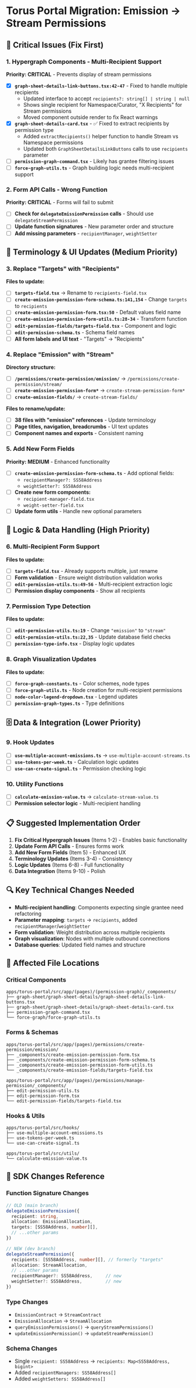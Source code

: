 # Torus Portal Migration: Emission → Stream Permissions

## 🚨 Critical Issues (Fix First)

### 1. **Hypergraph Components - Multi-Recipient Support**

**Priority: CRITICAL** - Prevents display of stream permissions

- [x] **`graph-sheet-details-link-buttons.tsx:42-47`** - Fixed to handle multiple recipients
  - Updated interface to accept `recipients?: string[] | string | null`
  - Shows single recipient for Namespace/Curator, "X Recipients" for Stream permissions
  - Moved component outside render to fix React warnings
- [x] **`graph-sheet-details-card.tsx`** - ✅ Fixed to extract recipients by permission type
  - Added `extractRecipients()` helper function to handle Stream vs Namespace permissions
  - Updated both `GraphSheetDetailsLinkButtons` calls to use `recipients` parameter
- [ ] **`permission-graph-command.tsx`** - Likely has grantee filtering issues
- [ ] **`force-graph-utils.ts`** - Graph building logic needs multi-recipient support

### 2. **Form API Calls - Wrong Function**

**Priority: CRITICAL** - Forms will fail to submit

- [ ] **Check for `delegateEmissionPermission` calls** - Should use `delegateStreamPermission`
- [ ] **Update function signatures** - New parameter order and structure
- [ ] **Add missing parameters** - `recipientManager`, `weightSetter`

## 🔄 Terminology & UI Updates (Medium Priority)

### 3. **Replace "Targets" with "Recipients"**

**Files to update:**

- [ ] **`targets-field.tsx`** → Rename to `recipients-field.tsx`
- [ ] **`create-emission-permission-form-schema.ts:141,154`** - Change `targets` to `recipients`
- [ ] **`create-emission-permission-form.tsx:50`** - Default values field name
- [ ] **`create-emission-permission-form-utils.ts:28-34`** - Transform function
- [ ] **`edit-permission-fields/targets-field.tsx`** - Component and logic
- [ ] **`edit-permission-schema.ts`** - Schema field names
- [ ] **All form labels and UI text** - "Targets" → "Recipients"

### 4. **Replace "Emission" with "Stream"**

**Directory structure:**

- [ ] **`/permissions/create-permission/emission/`** → `/permissions/create-permission/stream/`
- [ ] **`create-emission-permission-form*`** → `create-stream-permission-form*`
- [ ] **`create-emission-fields/`** → `create-stream-fields/`

**Files to rename/update:**

- [ ] **38 files with "emission" references** - Update terminology
- [ ] **Page titles, navigation, breadcrumbs** - UI text updates
- [ ] **Component names and exports** - Consistent naming

### 5. **Add New Form Fields**

**Priority: MEDIUM** - Enhanced functionality

- [ ] **`create-emission-permission-form-schema.ts`** - Add optional fields:
  - `recipientManager?: SS58Address`
  - `weightSetter?: SS58Address`
- [ ] **Create new form components:**
  - `recipient-manager-field.tsx`
  - `weight-setter-field.tsx`
- [ ] **Update form utils** - Handle new optional parameters

## 🔧 Logic & Data Handling (High Priority)

### 6. **Multi-Recipient Form Support**

**Files to update:**

- [ ] **`targets-field.tsx`** - Already supports multiple, just rename
- [ ] **Form validation** - Ensure weight distribution validation works
- [ ] **`edit-permission-utils.ts:49-56`** - Multi-recipient extraction logic
- [ ] **Permission display components** - Show all recipients

### 7. **Permission Type Detection**

**Files to update:**

- [ ] **`edit-permission-utils.ts:19`** - Change `"emission"` to `"stream"`
- [ ] **`edit-permission-utils.ts:22,35`** - Update database field checks
- [ ] **`permission-type-info.tsx`** - Display logic updates

### 8. **Graph Visualization Updates**

**Files to update:**

- [ ] **`force-graph-constants.ts`** - Color schemes, node types
- [ ] **`force-graph-utils.ts`** - Node creation for multi-recipient permissions
- [ ] **`node-color-legend-dropdown.tsx`** - Legend updates
- [ ] **`permission-graph-types.ts`** - Type definitions

## 🗄️ Data & Integration (Lower Priority)

### 9. **Hook Updates**

- [ ] **`use-multiple-account-emissions.ts`** → `use-multiple-account-streams.ts`
- [ ] **`use-tokens-per-week.ts`** - Calculation logic updates
- [ ] **`use-can-create-signal.ts`** - Permission checking logic

### 10. **Utility Functions**

- [ ] **`calculate-emission-value.ts`** → `calculate-stream-value.ts`
- [ ] **Permission selector logic** - Multi-recipient handling

## 📋 Suggested Implementation Order

1. **Fix Critical Hypergraph Issues** (Items 1-2) - Enables basic functionality
2. **Update Form API Calls** - Ensures forms work
3. **Add New Form Fields** (Item 5) - Enhanced UX
4. **Terminology Updates** (Items 3-4) - Consistency
5. **Logic Updates** (Items 6-8) - Full functionality
6. **Data Integration** (Items 9-10) - Polish

## 🔍 Key Technical Changes Needed

- **Multi-recipient handling**: Components expecting single grantee need refactoring
- **Parameter mapping**: `targets` → `recipients`, added `recipientManager`/`weightSetter`
- **Form validation**: Weight distribution across multiple recipients
- **Graph visualization**: Nodes with multiple outbound connections
- **Database queries**: Updated field names and structure

## 📁 Affected File Locations

### Critical Components

```
apps/torus-portal/src/app/(pages)/(permission-graph)/_components/
├── graph-sheet/graph-sheet-details/graph-sheet-details-link-buttons.tsx
├── graph-sheet/graph-sheet-details/graph-sheet-details-card.tsx
├── permission-graph-command.tsx
└── force-graph/force-graph-utils.ts
```

### Forms & Schemas

```
apps/torus-portal/src/app/(pages)/permissions/create-permission/emission/
├── _components/create-emission-permission-form.tsx
├── _components/create-emission-permission-form-schema.ts
├── _components/create-emission-permission-form-utils.ts
└── _components/create-emission-fields/targets-field.tsx

apps/torus-portal/src/app/(pages)/permissions/manage-permission/_components/
├── edit-permission-utils.ts
├── edit-permission-form.tsx
└── edit-permission-fields/targets-field.tsx
```

### Hooks & Utils

```
apps/torus-portal/src/hooks/
├── use-multiple-account-emissions.ts
├── use-tokens-per-week.ts
└── use-can-create-signal.ts

apps/torus-portal/src/utils/
└── calculate-emission-value.ts
```

## 🔄 SDK Changes Reference

### Function Signature Changes

```typescript
// OLD (main branch)
delegateEmissionPermission({
  recipient: string,
  allocation: EmissionAllocation,
  targets: [SS58Address, number][],
  // ...other params
})

// NEW (dev branch)
delegateStreamPermission({
  recipients: [SS58Address, number][], // formerly "targets"
  allocation: StreamAllocation,
  // ...other params
  recipientManager?: SS58Address,     // new
  weightSetter?: SS58Address,         // new
})
```

### Type Changes

- `EmissionContract` → `StreamContract`
- `EmissionAllocation` → `StreamAllocation`
- `queryEmissionPermissions()` → `queryStreamPermissions()`
- `updateEmissionPermission()` → `updateStreamPermission()`

### Schema Changes

- Single `recipient: SS58Address` → `recipients: Map<SS58Address, bigint>`
- Added `recipientManagers: SS58Address[]`
- Added `weightSetters: SS58Address[]`

